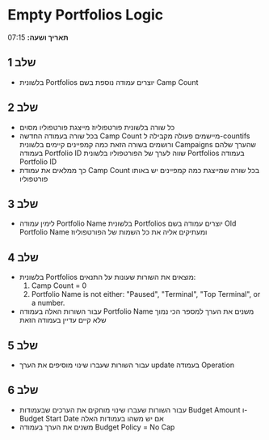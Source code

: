 # Empty Portfolios Logic
**תאריך ושעה:** 07:15

## שלב 1
- בלשונית Portfolios יוצרים עמודה נוספת בשם Camp Count

## שלב 2
- כל שורה בלשונית פורטפוליוז מייצגת פורטפוליו מסוים
- בכל שורה בעמודה החדשה Camp Count מיישמים פעולה מקבילה ל-countifs ורושמים בשורה הזאת כמה קמפיינים קיימים בלשונית Campaigns שהערך שלהם בעמודה Portfolio ID שווה לערך של הפורטפוליו בלשונית Portfolios בעמודה Portfolio ID
- כך ממלאים את עמודת Camp Count בכל שורה שמייצגת כמה קמפיינים יש באותו פורטפוליו

## שלב 3
- לימין עמודה Portfolio Name בלשונית Portfolios יוצרים עמודה בשם Old Portfolio Name ומעתיקים אליה את כל השמות של הפורטפוליוז

## שלב 4
- בלשונית Portfolios מוצאים את השורות שעונות על התנאים:
  1. Camp Count = 0
  2. Portfolio Name is not either: "Paused", "Terminal", "Top Terminal", or a number.
- עבור השורות האלה בעמודה Portfolio Name משנים את הערך למספר הכי נמוך שלא קיים עדיין בעמודה הזאת

## שלב 5
- עבור השורות שעברו שינוי מוסיפים את הערך update בעמודה Operation

## שלב 6
- עבור השורות שעברו שינוי מוחקים את הערכים שבעמודות Budget Amount ו-Budget Start Date אם יש משהו בעמודות האלה
- משנים את הערך בעמודה Budget Policy = No Cap
